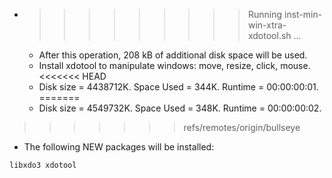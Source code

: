 * >>>>>>>>> Running inst-min-win-xtra-xdotool.sh ...
  * After this operation, 208 kB of additional disk space will be used.
  * Install xdotool to manipulate windows: move, resize, click, mouse.
<<<<<<< HEAD
  * Disk size = 4438712K. Space Used = 344K. Runtime = 00:00:00:01.
=======
  * Disk size = 4549732K. Space Used = 348K. Runtime = 00:00:00:02.
>>>>>>> refs/remotes/origin/bullseye
  * The following NEW packages will be installed:
  ```bash
libxdo3 xdotool
  ```
